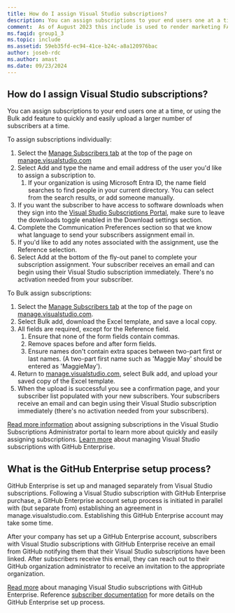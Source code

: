 ```yaml
---
title: How do I assign Visual Studio subscriptions?
description: You can assign subscriptions to your end users one at a time, or using the Bulk add feature to quickly and easily upload a larger...
comment:  As of August 2023 this include is used to render marketing FAQ content for VS Subscriptions in the following portals - VSCom, Manage, and My portals. It was not used for learn.microsoft.com content at that time.  SMEs are Jose Becerra and Larissa Crawford of Red Door Collaborative and Angela Cao-Hong.
ms.faqid: group1_3
ms.topic: include
ms.assetid: 59eb35fd-ec94-41ce-b24c-a8a120976bac
author: joseb-rdc
ms.author: amast
ms.date: 09/23/2024
---
```


## How do I assign Visual Studio subscriptions?

You can assign subscriptions to your end users one at a time, or using the Bulk add feature to quickly and easily upload a larger number of subscribers at a time.

To assign subscriptions individually:

1. Select the [Manage Subscribers tab](https://manage.visualstudio.com/subscribers) at the top of the page on [manage.visualstudio.com](https://manage.visualstudio.com)
2. Select Add and type the name and email address of the user you'd like to assign a subscription to.
    1. If your organization is using Microsoft Entra ID, the name field searches to find people in your current directory. You can select from the search results, or add someone manually.
3. If you want the subscriber to have access to software downloads when they sign into the [Visual Studio Subscriptions Portal](https://my.visualstudio.com/), make sure to leave the downloads toggle enabled in the Download settings section.
4. Complete the Communication Preferences section so that we know what language to send your subscribers assignment email in.
5. If you'd like to add any notes associated with the assignment, use the Reference selection.
6. Select Add at the bottom of the fly-out panel to complete your subscription assignment. Your subscriber receives an email and can begin using their Visual Studio subscription immediately.  There's no activation needed from your subscriber.

To Bulk assign subscriptions:

1. Select the [Manage Subscribers tab](https://manage.visualstudio.com/subscribers) at the top of the page on [manage.visualstudio.com](https://manage.visualstudio.com).
2. Select Bulk add, download the Excel template, and save a local copy.
3. All fields are required, except for the Reference field.
    1. Ensure that none of the form fields contain commas.
    2. Remove spaces before and after form fields.
    3. Ensure names don't contain extra spaces between two-part first or last names. (A two-part first name such as 'Maggie May' should be entered as 'MaggieMay').
4. Return to [manage.visualstudio.com](https://manage.visualstudio.com), select Bulk add, and upload your saved copy of the Excel template.
5. When the upload is successful you see a confirmation page, and your subscriber list populated with your new subscribers. Your subscribers receive an email and can begin using their Visual Studio subscription immediately (there's no activation needed from your subscribers).

[Read more information](https://learn.microsoft.com/visualstudio/subscriptions/assign-license#add-a-single-subscriber) about assigning subscriptions in the Visual Studio Subscriptions Administrator portal to learn more about quickly and easily assigning subscriptions.  [Learn more](https://learn.microsoft.com/visualstudio/subscriptions/assign-github) about managing Visual Studio subscriptions with GitHub Enterprise. 

## What is the GitHub Enterprise setup process? 

GitHub Enterprise is set up and managed separately from Visual Studio subscriptions. Following a Visual Studio subscription with GitHub Enterprise purchase, a GitHub Enterprise account setup process is initiated in parallel with (but separate from) establishing an agreement in manage.visualstudio.com. Establishing this GitHub Enterprise account may take some time.  

After your company has set up a GitHub Enterprise account, subscribers with Visual Studio subscriptions with GitHub Enterprise receive an email from GitHub notifying them that their Visual Studio subscriptions have been linked. After subscribers receive this email, they can reach out to their GitHub organization administrator to receive an invitation to the appropriate organization. 

[Read more](https://learn.microsoft.com/visualstudio/subscriptions/assign-github) about managing Visual Studio subscriptions with GitHub Enterprise. Reference [subscriber documentation](https://learn.microsoft.com/visualstudio/subscriptions/access-github) for more details on the GitHub Enterprise set up process. 
